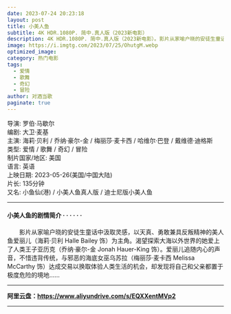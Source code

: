 ```yaml
---
date: 2023-07-24 20:23:18
layout: post
title: 小美人鱼
subtitle: 4K HDR.1080P. 简中.真人版（2023新电影）
description: 4K HDR.1080P. 简中.真人版（2023新电影）。影片从家喻户晓的安徒生童话中汲取灵感，以天真、勇敢兼具反叛精神的美人鱼爱丽儿为主角。渴望探索大海以外世界的她爱上了人类王子亚历克...
image: https://i.imgtg.com/2023/07/25/OhutgM.webp
optimized_image: 
category: 热门电影
tags:
  - 爱情
  - 歌舞
  - 奇幻
  - 冒险
author: 对酒当歌
paginate: true
---
```



导演: 罗伯·马歇尔  
编剧: 大卫·麦基  
主演: 海莉·贝利 / 乔纳·豪尔-金 / 梅丽莎·麦卡西 / 哈维尔·巴登 / 戴维德·迪格斯  
类型: 爱情 / 歌舞 / 奇幻 / 冒险  
制片国家/地区: 美国  
语言: 英语  
上映日期: 2023-05-26(美国/中国大陆)  
片长: 135分钟  
又名: 小鱼仙(港) / 小美人鱼真人版 / 迪士尼版小美人鱼  

---

#### 小美人鱼的剧情简介 · · · · · ·

　　影片从家喻户晓的安徒生童话中汲取灵感，以天真、勇敢兼具反叛精神的美人鱼爱丽儿（海莉·贝利 Halle Bailey 饰）为主角。渴望探索大海以外世界的她爱上了人类王子亚历克（乔纳·豪尔-金 Jonah Hauer-King 饰）。爱丽儿追随内心的声音，不惜违背传统，与邪恶的海底女巫乌苏拉（梅丽莎·麦卡西 Melissa McCarthy 饰）达成交易以换取体验人类生活的机会，却发现将自己和父亲都置于极度危险的境地……

---

**阿里云盘：<https://www.aliyundrive.com/s/EQXXentMVp2>**

---
